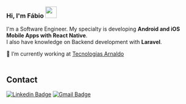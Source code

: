 ### Hi, I'm Fábio <img src="https://media.giphy.com/media/hvRJCLFzcasrR4ia7z/giphy.gif" width="30" >

I'm a Software Engineer. My specialty is developing **Android and iOS Mobile Apps with React Native**. <br>
I also have knowledge on Backend development with **Laravel**.

 🔭 I’m currently working at [Tecnologias Arnaldo](https://tecnologiasarnaldo.com/)
 <br><br>

## Contact

[![Linkedin Badge](https://img.shields.io/badge/-Linkedin-blue?style=flat-square&logo=Linkedin&logoColor=white&link=https://www.linkedin.com/in/orodrigogo/)](https://www.linkedin.com/in/orodrigogo/) 
[![Gmail Badge](https://img.shields.io/badge/-rodrigorgtic@gmail.com-c14438?style=flat-square&logo=Gmail&logoColor=white&link=mailto:rodrigorgtic@gmail.com)](mailto:rodrigorgtic@gmail.com)

<!--
**JsExpertCoder/jsExpertCoder** is a ✨ _special_ ✨ repository because its `README.md` (this file) appears on your GitHub profile.

Here are some ideas to get you started:

- 🌱 I’m currently learning ...
- 👯 I’m looking to collaborate on ...
- 🤔 I’m looking for help with ...
- 💬 Ask me about ...
- 📫 How to reach me: ...
- 😄 Pronouns: ...
- ⚡ Fun fact: ...
-- [![YouTube Badge](https://img.shields.io/badge/-YouTube-red?style=flat-square&logo=YouTube&logoColor=white&link=[https://www.linkedin.com/in/orodrigogo/](https://www.youtube.com/@orodrigogo))](https://www.youtube.com/@orodrigogo)
[![Linkedin Badge](https://img.shields.io/badge/-Linkedin-blue?style=flat-square&logo=Linkedin&logoColor=white&link=https://www.linkedin.com/in/orodrigogo/)](https://www.linkedin.com/in/orodrigogo/) 
[![Gmail Badge](https://img.shields.io/badge/-rodrigorgtic@gmail.com-c14438?style=flat-square&logo=Gmail&logoColor=white&link=mailto:rodrigorgtic@gmail.com)](mailto:rodrigorgtic@gmail.com)
[![Instagram Badge](https://img.shields.io/badge/-Instagram-purple?style=flat-square&logo=Instagram&logoColor=white&link=https://www.linkedin.com/in/orodrigogo/)](https://www.instagram.com/orodrigogo/)
